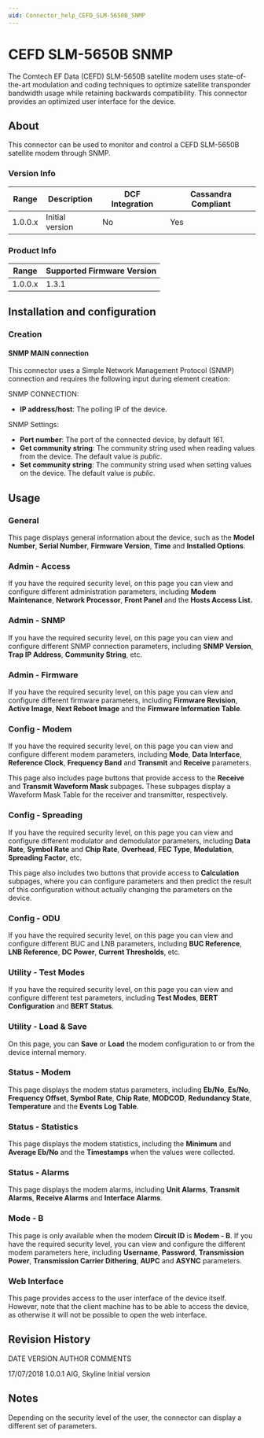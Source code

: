 ```yaml
---
uid: Connector_help_CEFD_SLM-5650B_SNMP
---
```


# CEFD SLM-5650B SNMP

The Comtech EF Data (CEFD) SLM-5650B satellite modem uses state-of-the-art modulation and coding techniques to optimize satellite transponder bandwidth usage while retaining backwards compatibility. This connector provides an optimized user interface for the device.

## About

This connector can be used to monitor and control a CEFD SLM-5650B satellite modem through SNMP.

### Version Info

| Range | Description | DCF Integration | Cassandra Compliant |
|------------------|-----------------|---------------------|-------------------------|
| 1.0.0.x          | Initial version | No                  | Yes                     |

### Product Info

| Range | Supported Firmware Version |
|------------------|-----------------------------|
| 1.0.0.x          | 1.3.1                       |

## Installation and configuration

### Creation

#### SNMP MAIN connection

This connector uses a Simple Network Management Protocol (SNMP) connection and requires the following input during element creation:

SNMP CONNECTION:

- **IP address/host**: The polling IP of the device.

SNMP Settings:

- **Port number**: The port of the connected device, by default *161*.
- **Get community string**: The community string used when reading values from the device. The default value is *public*.
- **Set community string**: The community string used when setting values on the device. The default value is *public*.

## Usage

### General

This page displays general information about the device, such as the **Model Number**, **Serial Number**, **Firmware Version**, **Time** and **Installed Options**.

### Admin - Access

If you have the required security level, on this page you can view and configure different administration parameters, including **Modem Maintenance**, **Network Processor**, **Front Panel** and the **Hosts Access List.**

### Admin - SNMP

If you have the required security level, on this page you can view and configure different SNMP connection parameters, including **SNMP Version**, **Trap IP Address**, **Community String**, etc.

### Admin - Firmware

If you have the required security level, on this page you can view and configure different firmware parameters, including **Firmware Revision**, **Active Image**, **Next Reboot Image** and the **Firmware Information Table**.

### Config - Modem

If you have the required security level, on this page you can view and configure different modem parameters, including **Mode**, **Data Interface**, **Reference Clock**, **Frequency Band** and **Transmit** and **Receive** parameters.

This page also includes page buttons that provide access to the **Receive** and **Transmit Waveform Mask** subpages. These subpages display a Waveform Mask Table for the receiver and transmitter, respectively.

### Config - Spreading

If you have the required security level, on this page you can view and configure different modulator and demodulator parameters, including **Data Rate**, **Symbol Rate** and **Chip Rate**, **Overhead**, **FEC Type**, **Modulation**, **Spreading Factor**, etc.

This page also includes two buttons that provide access to **Calculation** subpages, where you can configure parameters and then predict the result of this configuration without actually changing the parameters on the device.

### Config - ODU

If you have the required security level, on this page you can view and configure different BUC and LNB parameters, including **BUC Reference**, **LNB Reference**, **DC Power**, **Current Thresholds**, etc.

### Utility - Test Modes

If you have the required security level, on this page you can view and configure different test parameters, including **Test Modes**, **BERT Configuration** and **BERT Status**.

### Utility - Load & Save

On this page, you can **Save** or **Load** the modem configuration to or from the device internal memory.

### Status - Modem

This page displays the modem status parameters, including **Eb/No**, **Es/No**, **Frequency Offset**, **Symbol Rate**, **Chip Rate**, **MODCOD**, **Redundancy State**, **Temperature** and the **Events Log Table**.

### Status - Statistics

This page displays the modem statistics, including the **Minimum** and **Average Eb/No** and the **Timestamps** when the values were collected.

### Status - Alarms

This page displays the modem alarms, including **Unit Alarms**, **Transmit Alarms**, **Receive Alarms** and **Interface Alarms**.

### Mode - B

This page is only available when the modem **Circuit ID** is **Modem - B**. If you have the required security level, you can view and configure the different modem parameters here, including **Username**, **Password**, **Transmission Power**, **Transmission Carrier Dithering**, **AUPC** and **ASYNC** parameters.

### Web Interface

This page provides access to the user interface of the device itself. However, note that the client machine has to be able to access the device, as otherwise it will not be possible to open the web interface.

## Revision History

DATE VERSION AUTHOR COMMENTS

17/07/2018 1.0.0.1 AIG, Skyline Initial version

## Notes

Depending on the security level of the user, the connector can display a different set of parameters.
